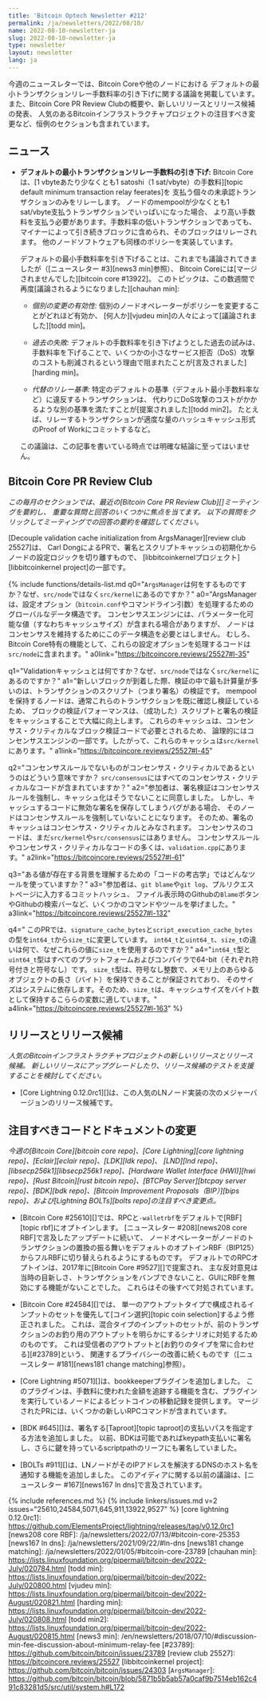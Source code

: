 ```yaml
---
title: 'Bitcoin Optech Newsletter #212'
permalink: /ja/newsletters/2022/08/10/
name: 2022-08-10-newsletter-ja
slug: 2022-08-10-newsletter-ja
type: newsletter
layout: newsletter
lang: ja
---
```

今週のニュースレターでは、Bitcoin Coreや他のノードにおける
デフォルトの最小トランザクションリレー手数料率の引き下げに関する議論を掲載しています。
また、Bitcoin Core PR Review Clubの概要や、新しいリリースとリリース候補の発表、
人気のあるBitcoinインフラストラクチャプロジェクトの注目すべき変更など、恒例のセクションも含まれています。

## ニュース

- **<!--lowering-the-default-minimum-transaction-relay-feerate-->デフォルトの最小トランザクションリレー手数料の引き下げ:**
  Bitcoin Coreは、[1 vbyteあたり少なくとも1 satoshi（1 sat/vbyte）の手数料][topic default minimum transaction relay feerates]を
  支払う個々の未承認トランザクションのみをリレーします。
  ノードのmempoolが少なくとも1 sat/vbyte支払うトランザクションでいっぱいになった場合、
  より高い手数料を支払う必要があります。手数料率の低いトランザクションであっても、
  マイナーによって引き続きブロックに含められ、そのブロックはリレーされます。
  他のノードソフトウェアも同様のポリシーを実装しています。

  デフォルトの最小手数料率を引き下げることは、これまでも議論されてきましたが（[ニュースレター #3][news3 min]参照）、
  Bitcoin Coreには[マージされませんでした][bitcoin core #13922]。
  このトピックは、この数週間で再度[議論されるようになりました][chauhan min]:

  - *<!--individual-change-effectiveness-->個別の変更の有効性:*
    個別のノードオペレーターがポリシーを変更することがどれほど有効か、
    [何人か][vjudeu min]の人々によって[議論されました][todd min]。

  - *<!--past-failures-->過去の失敗:* デフォルトの手数料率を引き下げようとした過去の試みは、
    手数料率を下げることで、いくつかの小さなサービス拒否（DoS）攻撃のコストも削減されるという理由で阻まれたことが[言及されました][harding min]。

  - *<!--alternative-relay-criteria-->代替のリレー基準:*
    特定のデフォルトの基準（デフォルト最小手数料率など）に違反するトランザクションは、
    代わりにDoS攻撃のコストがかかるような別の基準を満たすことが[提案されました][todd min2]。
    たとえば、リレーするトランザクションが適度な量のハッシュキャッシュ形式のProof of Workにコミットするなど。

  この議論は、この記事を書いている時点では明確な結論に至ってはいません。

## Bitcoin Core PR Review Club

*この毎月のセクションでは、最近の[Bitcoin Core PR Review Club][]ミーティングを要約し、
重要な質問と回答のいくつかに焦点を当てます。
以下の質問をクリックしてミーティングでの回答の要約を確認してください。*

[Decouple validation cache initialization from ArgsManager][review club 25527]は、
Carl DongによるPRで、署名とスクリプトキャッシュの初期化からノードの設定ロジックを切り離すもので、
[libbitcoinkernelプロジェクト][libbitcoinkernel project]の一部です。

{% include functions/details-list.md
  q0="<!--what-does-the-argsmanager-do-why-or-why-not-should-it-belong-in-src-kernel-versus-src-node-->`ArgsManager`は何をするものですか？なぜ、`src/node`ではなく`src/kernel`にあるのですか？"
  a0="ArgsManagerは、設定オプション（`bitcoin.conf`やコマンドライン引数）を処理するためのグローバルなデータ構造です。
コンセンサスエンジンには、パラメーター化可能な値（すなわちキャッシュサイズ）が含まれる場合がありますが、
ノードはコンセンサスを維持するためにこのデータ構造を必要とはしません。
むしろ、Bitcoin Core特有の機能として、これらの設定オプションを処理するコードは`src/node`に含まれます。"
  a0link="https://bitcoincore.reviews/25527#l-35"

  q1="<!--what-are-the-validation-caches-why-would-they-belong-in-src-kernel-versus-src-node-->Validationキャッシュとは何ですか？なぜ、`src/node`ではなく`src/kernel`にあるのですか？"
  a1="新しいブロックが到着した際、検証の中で最も計算量が多いのは、トランザクションのスクリプト（つまり署名）の検証です。
mempoolを保持するノードは、通常これらのトランザクションを既に確認し検証しているため、
ブロックの検証パフォーマンスは、（成功した）スクリプトと署名の検証をキャッシュすることで大幅に向上します。
これらのキャッシュは、コンセンサス・クリティカルなブロック検証コードで必要とされるため、
論理的にはコンセンサスエンジンの一部です。したがって、これらのキャッシュは`src/kernel`にあります。"
  a1link="https://bitcoincore.reviews/25527#l-45"

  q2="<!--what-does-it-mean-for-something-to-be-consensus-critical-if-it-isn-t-a-consensus-rule-does-src-consensus-contain-all-the-consensus-critical-code-->コンセンサスルールでないものがコンセンサス・クリティカルであるというのはどういう意味ですか？
`src/consensus`にはすべてのコンセンサス・クリティカルなコードが含まれていますか？"
  a2="参加者は、署名検証はコンセンサスルールを強制し、キャッシュ化はそうでないことに同意しました。
しかし、キャッシュするコードに無効な署名を保存してしまうバグがある場合、
そのノードはコンセンサスルールを強制していないことになります。
そのため、署名のキャッシュはコンセンサス・クリティカルとみなされます。
コンセンサスのコードは、まだ`src/kernel`や`src/consensus`にはありません。
コンセンサスルールやコンセンサス・クリティカルなコードの多くは、`validation.cpp`にあります。"
  a2link="https://bitcoincore.reviews/25527#l-61"

  q3="<!--what-tools-do-you-use-for-code-archeology-to-understand-the-background-of-why-a-value-exists-->ある値が存在する背景を理解するための「コードの考古学」ではどんなツールを使っていますか？"
  a3="参加者は、`git blame`や`git log`、プルリクエストページに入力するコミットハッシュ、
ファイル表示時のGithubの`Blame`ボタンやGithubの検索バーなど、いくつかのコマンドやツールを挙げました。"
  a3link="https://bitcoincore.reviews/25527#l-132"

  q4="<!--this-pr-changes-the-type-of-signature-cache-bytes-and-script-execution-cache-bytes-from-int64-t-to-size-t-what-is-the-difference-between-int64-t-uint64-t-and-size-t-and-why-should-a-size-t-hold-these-values-->
このPRでは、`signature_cache_bytes`と`script_execution_cache_bytes`の型を`int64_t`から`size_t`に変更しています。
`int64_t`と`uint64_t`、`size_t`の違いは何で、なぜこれらの値に`size_t`を使用するのですか？"
  a4="`int64_t`型と`uint64_t`型はすべてのプラットフォームおよびコンパイラで64-bit（それぞれ符号付きと符号なし）です。
`size_t`型は、符号なし整数で、メモリ上のあらゆるオブジェクトの長さ（バイト）を保持できることが保証されており、
そのサイズはシステムに依存します。そのため、`size_t`は、キャッシュサイズをバイト数として保持するこららの変数に適しています。"
  a4link="https://bitcoincore.reviews/25527#l-163"
%}

## リリースとリリース候補

*人気のBitcoinインフラストラクチャプロジェクトの新しいリリースとリリース候補。
新しいリリースにアップグレードしたり、リリース候補のテストを支援することを検討してください。*

- [Core Lightning 0.12.0rc1][]は、この人気のLNノード実装の次のメジャーバージョンのリリース候補です。

## 注目すべきコードとドキュメントの変更

*今週の[Bitcoin Core][bitcoin core repo]、[Core
Lightning][core lightning repo]、[Eclair][eclair repo]、[LDK][ldk repo]、
[LND][lnd repo]、[libsecp256k1][libsecp256k1 repo]、[Hardware Wallet
Interface (HWI)][hwi repo]、[Rust Bitcoin][rust bitcoin repo]、[BTCPay
Server][btcpay server repo]、[BDK][bdk repo]、[Bitcoin Improvement
Proposals（BIP）][bips repo]、および[Lightning BOLTs][bolts repo]の注目すべき変更点。*

- [Bitcoin Core #25610][]では、RPCと`-walletrbf`をデフォルトで[RBF][topic rbf]にオプトインします。
  [ニュースレター #208][news208 core RBF]で言及したアップデートに続いて、
  ノードオペレーターがノードのトランザクションの置換の振る舞いをデフォルトのオプトインRBF（BIP125）からフルRBFに切り替えられるようにするものです。
  デフォルトでのRPCオプトインは、2017年に[Bitcoin Core #9527][]で提案され、
  主な反対意見は当時の目新しさ、トランザクションをバンブできないこと、GUIにRBFを無効にする機能がないことでした。
  これらはその後すべて対処されています。

- [Bitcoin Core #24584][]では、
  単一のアウトプットタイプで構成されるインプットのセットを優先して[コイン選択][topic coin selection]するよう修正されました。
  これは、混合タイプのインプットのセットが、前のトランザクションのお釣り用のアウトプットを明らかにするシナリオに対処するためのものです。
  これは受信者のアウトプットと[お釣りのタイプを常に合わせる][#23789]という、
  関連するプライバシーの改善に続くものです（[ニュースレター #181][news181 change matching]参照）。

- [Core Lightning #5071][]は、bookkeeperプラグインを追加しました。
  このプラグインは、手数料に使われた金額を追跡する機能を含む、プラグインを実行しているノードによるビットコインの移動記録を提供します。
  マージされたPRには、いくつかの新しいRPCコマンドが含まれています。

- [BDK #645][]は、署名する[Taproot][topic taproot]の支払いパスを指定する方法を追加しました。
  以前、BDKは可能であればkeypath支払いに署名し、さらに鍵を持っているscriptpathのリーフにも署名していました。

- [BOLTs #911][]は、LNノードがそのIPアドレスを解決するDNSのホスト名を通知する機能を追加しました。
  このアイディアに関する以前の議論は、[ニュースレター #167][news167 ln dns]で言及されています。

{% include references.md %}
{% include linkers/issues.md v=2 issues="25610,24584,5071,645,911,13922,9527" %}
[core lightning 0.12.0rc1]: https://github.com/ElementsProject/lightning/releases/tag/v0.12.0rc1
[news208 core RBF]: /ja/newsletters/2022/07/13/#bitcoin-core-25353
[news167 ln dns]: /ja/newsletters/2021/09/22/#ln-dns
[news181 change matching]: /ja/newsletters/2022/01/05/#bitcoin-core-23789
[chauhan min]: https://lists.linuxfoundation.org/pipermail/bitcoin-dev/2022-July/020784.html
[todd min]: https://lists.linuxfoundation.org/pipermail/bitcoin-dev/2022-July/020800.html
[vjudeu min]: https://lists.linuxfoundation.org/pipermail/bitcoin-dev/2022-August/020821.html
[harding min]: https://lists.linuxfoundation.org/pipermail/bitcoin-dev/2022-July/020808.html
[todd min2]: https://lists.linuxfoundation.org/pipermail/bitcoin-dev/2022-August/020815.html
[news3 min]: /en/newsletters/2018/07/10/#discussion-min-fee-discussion-about-minimum-relay-fee
[#23789]: https://github.com/bitcoin/bitcoin/issues/23789
[review club 25527]: https://bitcoincore.reviews/25527
[libbitcoinkernel project]: https://github.com/bitcoin/bitcoin/issues/24303
[`ArgsManager`]: https://github.com/bitcoin/bitcoin/blob/5871b5b5ab57a0caf9b7514eb162c491c83281d5/src/util/system.h#L172
